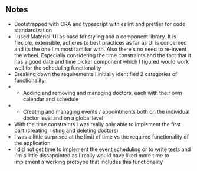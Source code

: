 ## Notes

 - Bootstrapped with CRA and typescript with eslint and prettier for code standardization
 - I used Material-UI as base for styling and a component library.  It is flexible, extensible, adheres to best practices as far as UI is concerned and its the one I'm most familiar with. Also there's no need to re-invent the wheel. Especially considering the time constraints and the fact that it has a good date and time picker component which I figured would work well for the scheduling functionality
 - Breaking down the requirements  I initially identified 2 categories of functionality: 
 - - Adding and removing and managing doctors, each with their own calendar and schedule
 - - Creating and managing events / appointments both on the individual doctor level and on a global level
 - With the time constraints I was really only able to implement the first part (creating, listing and deleting doctors)
 - I was a little surprised at the limit of time vs the required functionality of the application
 - I did not get time to implement the event scheduling or to write tests and I'm a little dissapointed as I really would have liked more time to implement a working protoype that includes this functionality
